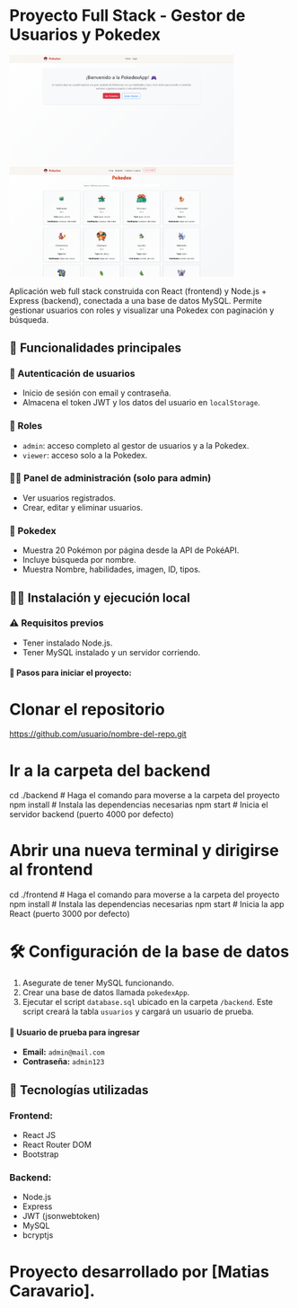 # Proyecto Full Stack - Gestor de Usuarios y Pokedex

<img src="frontend/public/pokeport.png" alt="Pokedex App" width="400"/>
<img src="frontend/public/pokeport2.png" alt="Pokedex App" width="400"/>

Aplicación web full stack construida con React (frontend) y Node.js + Express (backend), conectada a una base de datos MySQL. 
Permite gestionar usuarios con roles y visualizar una Pokedex con paginación y búsqueda.

## 🚀 Funcionalidades principales

### 🔐 Autenticación de usuarios
- Inicio de sesión con email y contraseña.
- Almacena el token JWT y los datos del usuario en `localStorage`.

### 👤 Roles
- `admin`: acceso completo al gestor de usuarios y a la Pokedex.
- `viewer`: acceso solo a la Pokedex.

### 🧑‍💻 Panel de administración (solo para admin)
- Ver usuarios registrados.
- Crear, editar y eliminar usuarios.

### 📱 Pokedex
- Muestra 20 Pokémon por página desde la API de PokéAPI.
- Incluye búsqueda por nombre.
- Muestra Nombre, habilidades, imagen, ID, tipos.

## 🧑‍💻 Instalación y ejecución local

### ⚠️ Requisitos previos
- Tener instalado Node.js.
- Tener MySQL instalado y un servidor corriendo.


#### 🔧 Pasos para iniciar el proyecto:

#  Clonar el repositorio
https://github.com/usuario/nombre-del-repo.git

#  Ir a la carpeta del backend
cd ./backend    # Haga el comando para moverse a la carpeta del proyecto
npm install     # Instala las dependencias necesarias
npm start       # Inicia el servidor backend (puerto 4000 por defecto)

#  Abrir una nueva terminal y dirigirse al frontend
cd ./frontend   # Haga el comando para moverse a la carpeta del proyecto
npm install     # Instala las dependencias necesarias
npm start       # Inicia la app React (puerto 3000 por defecto)



# 🛠️ Configuración de la base de datos

1. Asegurate de tener MySQL funcionando.
2. Crear una base de datos llamada `pokedexApp`.
3. Ejecutar el script `database.sql` ubicado en la carpeta `/backend`.
   Este script creará la tabla `usuarios` y cargará un usuario de prueba.

#### 👤 Usuario de prueba para ingresar

- **Email:** `admin@mail.com`
- **Contraseña:** `admin123`

## 💾 Tecnologías utilizadas

### Frontend:
- React JS
- React Router DOM
- Bootstrap 

### Backend:
- Node.js
- Express
- JWT (jsonwebtoken)
- MySQL
- bcryptjs

# Proyecto desarrollado por [Matias Caravario].